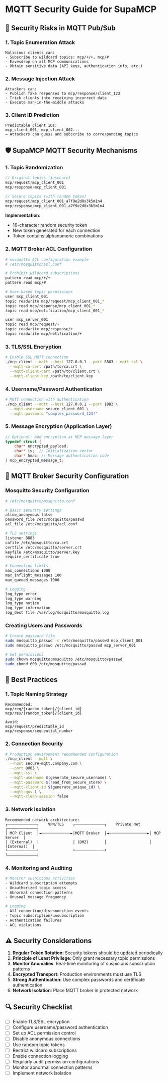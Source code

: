 # MQTT Security Guide for SupaMCP

## 🚨 Security Risks in MQTT Pub/Sub

### 1. Topic Enumeration Attack
```
Malicious clients can:
- Subscribe to wildcard topics: mcp/+/+, mcp/#
- Eavesdrop on all MCP communications
- Obtain sensitive data (API keys, authentication info, etc.)
```

### 2. Message Injection Attack
```
Attackers can:
- Publish fake responses to mcp/response/client_123
- Trick clients into receiving incorrect data
- Execute man-in-the-middle attacks
```

### 3. Client ID Prediction
```
Predictable client IDs:
mcp_client_001, mcp_client_002...
→ Attackers can guess and subscribe to corresponding topics
```

## 🛡️ SupaMCP MQTT Security Mechanisms

### 1. Topic Randomization
```c
// Original topics (insecure)
mcp/request/mcp_client_001
mcp/response/mcp_client_001

// Secure topics (with random token)
mcp/request/mcp_client_001_a7f9e2d8x3k5m1n4
mcp/response/mcp_client_001_a7f9e2d8x3k5m1n4
```

**Implementation**:
- 16-character random security token
- New token generated for each connection
- Token contains alphanumeric combinations

### 2. MQTT Broker ACL Configuration
```bash
# mosquitto ACL configuration example
# /etc/mosquitto/acl.conf

# Prohibit wildcard subscriptions
pattern read mcp/+/+
pattern read mcp/#

# User-based topic permissions
user mcp_client_001
topic readwrite mcp/request/mcp_client_001_*
topic read mcp/response/mcp_client_001_*
topic read mcp/notification/mcp_client_001_*

user mcp_server_001
topic read mcp/request/+
topic readwrite mcp/response/+
topic readwrite mcp/notification/+
```

### 3. TLS/SSL Encryption
```bash
# Enable SSL MQTT connection
./mcp_client --mqtt --host 127.0.0.1 --port 8883 --mqtt-ssl \
  --mqtt-ca-cert /path/to/ca.crt \
  --mqtt-client-cert /path/to/client.crt \
  --mqtt-client-key /path/to/client.key
```

### 4. Username/Password Authentication
```bash
# MQTT connection with authentication
./mcp_client --mqtt --host 127.0.0.1 --port 1883 \
  --mqtt-username secure_client_001 \
  --mqtt-password "complex_password_123!"
```

### 5. Message Encryption (Application Layer)
```c
// Optional: Add encryption at MCP message layer
typedef struct {
    char* encrypted_payload;
    char* iv;  // Initialization vector
    char* hmac; // Message authentication code
} mcp_encrypted_message_t;
```

## 🔧 MQTT Broker Security Configuration

### Mosquitto Security Configuration
```bash
# /etc/mosquitto/mosquitto.conf

# Basic security settings
allow_anonymous false
password_file /etc/mosquitto/passwd
acl_file /etc/mosquitto/acl.conf

# TLS settings
listener 8883
cafile /etc/mosquitto/ca.crt
certfile /etc/mosquitto/server.crt
keyfile /etc/mosquitto/server.key
require_certificate true

# Connection limits
max_connections 1000
max_inflight_messages 100
max_queued_messages 1000

# Logging
log_type error
log_type warning
log_type notice
log_type information
log_dest file /var/log/mosquitto/mosquitto.log
```

### Creating Users and Passwords
```bash
# Create password file
sudo mosquitto_passwd -c /etc/mosquitto/passwd mcp_client_001
sudo mosquitto_passwd /etc/mosquitto/passwd mcp_server_001

# Set permissions
sudo chown mosquitto:mosquitto /etc/mosquitto/passwd
sudo chmod 600 /etc/mosquitto/passwd
```

## 🎯 Best Practices

### 1. Topic Naming Strategy
```
Recommended:
mcp/req/{random_token}/{client_id}
mcp/res/{random_token}/{client_id}

Avoid:
mcp/request/predictable_id
mcp/response/sequential_number
```

### 2. Connection Security
```bash
# Production environment recommended configuration
./mcp_client --mqtt \
  --host secure-mqtt.company.com \
  --port 8883 \
  --mqtt-ssl \
  --mqtt-username $(generate_secure_username) \
  --mqtt-password $(read_from_secure_store) \
  --mqtt-client-id $(generate_unique_id) \
  --mqtt-qos 1 \
  --mqtt-clean-session false
```

### 3. Network Isolation
```
Recommended network architecture:
┌─────────────┐    VPN/TLS    ┌─────────────┐    Private Net    ┌─────────────┐
│ MCP Client  │◄─────────────►│MQTT Broker  │◄─────────────────►│ MCP Server  │
│ (External)  │               │ (DMZ)       │                   │ (Internal)  │
└─────────────┘               └─────────────┘                   └─────────────┘
```

### 4. Monitoring and Auditing
```bash
# Monitor suspicious activities
- Wildcard subscription attempts
- Unauthorized topic access
- Abnormal connection patterns
- Unusual message frequency

# Logging
- All connection/disconnection events
- Topic subscription/unsubscription
- Authentication failures
- ACL violations
```

## ⚠️ Security Considerations

1. **Regular Token Rotation**: Security tokens should be updated periodically
2. **Principle of Least Privilege**: Only grant necessary topic permissions
3. **Monitor Anomalies**: Real-time monitoring of suspicious subscription patterns
4. **Encrypted Transport**: Production environments must use TLS
5. **Strong Authentication**: Use complex passwords and certificate authentication
6. **Network Isolation**: Place MQTT broker in protected network

## 🔍 Security Checklist

- [ ] Enable TLS/SSL encryption
- [ ] Configure username/password authentication
- [ ] Set up ACL permission control
- [ ] Disable anonymous connections
- [ ] Use random topic tokens
- [ ] Restrict wildcard subscriptions
- [ ] Enable connection logging
- [ ] Regularly audit permission configurations
- [ ] Monitor abnormal connection patterns
- [ ] Implement network isolation
